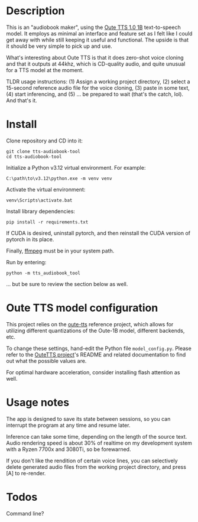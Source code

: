 # Description

This is an "audiobook maker", using the [Oute TTS 1.0 1B](https://github.com/edwko/OuteTTS) text-to-speech model. It employs as minimal an interface and feature set as I felt like I could get away with while still keeping it useful and functional. The upside is that it should be very simple to pick up and use.

What's interesting about Oute TTS is that it does zero-shot voice cloning and that it outputs at 44khz, which is CD-quality audio, and quite unusual for a TTS model at the moment.

TLDR usage instructions: (1) Assign a working project directory, (2) select a 15-second reference audio file for the voice cloning, (3) paste in some text, (4) start inferencing, and (5) ... be prepared to wait (that's the catch, lol). And that's it.

# Install

Clone repository and CD into it:

    git clone tts-audiobook-tool
    cd tts-audiobook-tool

Initialize a Python v3.12 virtual environment. For example:

    C:\path\to\v3.12\python.exe -m venv venv

Activate the virtual environment:

    venv\Scripts\activate.bat

Install library dependencies:

    pip install -r requirements.txt

If CUDA is desired, uninstall pytorch, and then reinstall the CUDA version of pytorch in its place.

Finally, [ffmpeg](https://ffmpeg.org/download.html) must be in your system path.

Run by entering:

    python -m tts_audiobook_tool

... but be sure to review the section below as well.

# Oute TTS model configuration

This project relies on the [oute-tts](https://github.com/edwko/OuteTTS) reference project, which allows for utilizing different quantizations of the Oute-1B model, different backends, etc.

To change these settings, hand-edit the Python file `model_config.py`. Please refer to the [OuteTTS project](https://github.com/edwko/OuteTTS)'s README and related documentation to find out what the possible values are.

For optimal hardware acceleration, consider installing flash attention as well.

# Usage notes

The app is designed to save its state between sessions, so you can interrupt the program at any time and resume later.

Inference can take some time, depending on the length of the source text. Audio rendering speed is about 30% of realtime on my development system with a Ryzen 7700x and 3080Ti, so be forewarned.

If you don't like the rendition of certain voice lines, you can selectively delete generated audio files from the working project directory, and press [A] to re-render.

# Todos

Command line?

